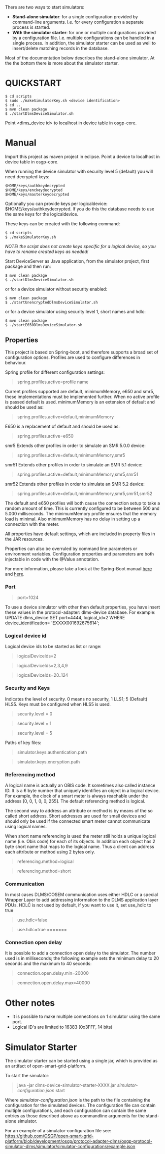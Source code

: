 There are two ways to start simulators:
- **Stand-alone simulator**: for a single configuration provided by command-line arguments. 
I.e. for every configuration a separate process is started.
- **With the simulator starter**: for one or multiple configurations provided by a configuration file.
I.e. multiple configurations can be handled in a single process.
In addition, the simulator starter can be used as well to insert/delete matching records in the database.

Most of the documentation below describes the stand-alone simulator. 
At the the bottom there is more about the simulator starter.


# QUICKSTART

    $ cd scripts
    $ sudo ./makeSimulatorKey.sh <device identification>
    $ cd ..
    $ mvn clean package
    $ ./startDlmsDeviceSimulator.sh

Point <dlms_device id> to localhost in device table in osgp-core.

# Manual

Import this project as maven project in eclipse.
Point a device to localhost in device table in osgp-core.

When running the device simulator with security level 5 (default) you will need decrypted keys:

    $HOME/keys/authkeydecrypted
    $HOME/keys/enckeydecrypted
    $HOME/keys/masterkeydecrypted

Optionally you can provide keys per logicaldevice: $HOME/keys/authkeydecrypted<logicaldeviceid>. If you do this the database needs to use the same keys for the logicaldevice.

These keys can be created with the following command:

    $ cd scripts
    $ ./makeSimulatorKey.sh

*NOTE! the script does not create keys specific for a logical device, so you have to rename created keys as needed!*

Start DeviceServer as Java application, from the simulator project, first package and then run:

    $ mvn clean package
    $ ./startDlmsDeviceSimulator.sh

or for a device simulator without security enabled:

    $ mvn clean package
    $ ./startUnencryptedDlmsDeviceSimulator.sh	

or for a device simulator using security level 1, short names and hdlc:

    $ mvn clean package
    $ ./startE650DlmsDeviceSimulator.sh	

## Properties

This project is based on Spring-boot, and therefore supports a broad set of configuration options. Profiles are used to configure differences in behaviour.

Spring profile for different configuration settings:
> spring.profiles.active=profile name

Current profiles supported are default, minimumMemory, e650 and smr5, these implementations must be implemented further. When no active profile is passed default is used. minimumMemory is an extension of default and should be used as:

> spring.profiles.active=default,minimumMemory

E650 is a replacement of default and should be used as:

> spring.profiles.active=e650

smr5 Extends other profiles in order to simulate an SMR 5.0.0 device:

> spring.profiles.active=default,minimumMemory,smr5

smr51 Extends other profiles in order to simulate an SMR 5.1 device:

> spring.profiles.active=default,minimumMemory,smr5,smr51

smr52 Extends other profiles in order to simulate an SMR 5.2 device:

> spring.profiles.active=default,minimumMemory,smr5,smr51,smr52

The default and e650 profiles will both cause the connection setup to take a random amount of time. This is currently configured to be between 500 and 5.000 milliseconds.
The minimumMemory profile ensures that the memory load is minimal. Also minimumMemory has no delay in setting up a connection with the meter.


All properties have default settings, which are included in property files in the JAR resources. 

Properties can also be overruled by command line parameters or environment variables.  Configuration properties and parameters are both injectable in code with the @Value annotation.

For more information, please take a look at the Spring-Boot manual [here](http://docs.spring.io/spring-boot/docs/current/reference/html/boot-features-profiles.html) and [here](http://docs.spring.io/spring-boot/docs/current/reference/html/boot-features-external-config.html#boot-features-external-config-profile-specific-properties).


### Port
> port=1024

To use a device simulator with other then default properties, you have insert these values in the protocol-adapter: dlms-device database.
For example:
UPDATE dlms_device SET port=4444, logical_id=2 WHERE device_identification= 'EXXXX001692675614';

### Logical device id
Logical device ids to be started as list or range:
> logicalDeviceIds=2

> logicalDeviceIds=2,3,4,9

> logicalDeviceIds=20..124

### Security and Keys
Indicates the level of security. 0 means no security, 1 LLS1; 5 (Default) HLS5. Keys must be configured when HLS5 is used.

> security.level = 0

> security.level = 1

> security.level = 5

Paths of key files:
> simulator.keys.authentication.path

> simulator.keys.encryption.path

### Referencing method
A logical name is actually an OBIS code. It sometimes also called instance ID. It is a 6 byte number that uniquely identifies an object in a logical device. For example, the clock of a smart meter is always reachable under the address [0, 0, 1, 0, 0, 255]. The default referencing method is logical.

The second way to address an attribute or method is by means of the so called short address. Short addresses are used for small devices and should only be used if the connected smart meter cannot communicate using logical names.

When short name referencing is used the meter still holds a unique logical name (i.e. Obis code) for each of its objects. In addition each object has 2 byte short name that maps to the logical name. Thus a client can address each attribute or method using 2 bytes only.

> referencing.method=logical

> referencing.method=short

### Communication
In most cases DLMS/COSEM communication uses either HDLC or a special Wrapper Layer to add addressing information to the DLMS application layer PDUs.
HDLC is not used by default, if you want to use it, set use_hdlc to true

> use.hdlc=false

> use.hdlc=true
=======
### Connection open delay
It is possible to add a connection open delay to the simulator. The number used is in milliseconds; the following example sets the minimum delay to 20 seconds and the maximum to 40 seconds:

> connection.open.delay.min=20000

> connection.open.delay.max=40000

# Other notes
- It is possible to make multiple connections on 1 simulator using the same port.
- Logical ID's are limited to 16383 (0x3FFF, 14 bits)

# Simulator Starter
The simulator starter can be started using a single jar, which is provided as an artifact of open-smart-grid-platform.

To start the simulator:

> java -jar dlms-device-simulator-starter-XXXX.jar _simulator-configuration.json_ start

Where _simulator-configuration.json_ is the path to the file containing the configuration for the simulated devices.
The configuration file can contain multiple configurations, and each configuration can contain the same
entries as those described above as commandline arguments for the stand-alone simulator.

For an example of a simulator-configuration file see:
https://github.com/OSGP/open-smart-grid-platform/blob/development/osgp/protocol-adapter-dlms/osgp-protocol-simulator-dlms/simulator/simulator-configurations/example.json
